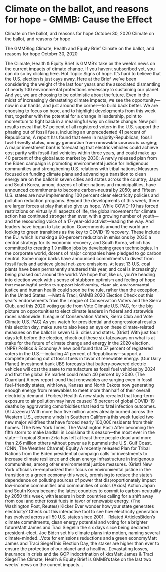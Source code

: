 # Climate on the ballot, and reasons for hope - GMMB: Cause the Effect


Climate on the ballot, and reasons for hope
October 30, 2020
Climate on the ballot, and reasons for hope
 
The GMMBlog
Climate, Health and Equity Brief Climate on the ballot, and reasons for hope
October 30, 2020
 
The Climate, Health & Equity Brief is GMMB’s take on the week’s news on the current impacts of climate change. If you haven’t subscribed yet, you can do so by clicking here.
Hot Topic: Signs of hope. It’s hard to believe that the U.S. election is just days away. Here at the Brief, we’ve been considering the weight of the last four years and the associated dismantling of nearly 100 environmental protections necessary to sustaining our planet. And yet, we are choosing to be optimistic about the future.
Even in the midst of increasingly devastating climate impacts, we see the opportunity—now in our hands, and just around the corner—to build back better. We are choosing to focus on hope, and to highlight developments from this week that, together with the potential for a change in leadership, point to momentum to fight back in a meaningful way on climate change:
New poll results reveal that 57 percent of all registered voters in the U.S. support the phasing out of fossil fuels, including an unprecedented 41 percent of Republicans;
A report has found that even in majority-Republican, fossil fuel-friendly states, energy generation from renewable sources is surging;
A major investment bank is forecasting that electric vehicles could achieve cost parity with fossil-fuel vehicles within three years, and could make up 40 percent of the global auto market by 2030;
A newly released plan from the Biden campaign is promoting environmental justice for Indigenous communities and strengthening U.S. relations with tribal nations;
Measures focused on funding climate plans and advancing a transition to clean energy are on the ballot in seven cities and states across the country;
Japan and South Korea, among dozens of other nations and municipalities, have announced commitments to become carbon-neutral by 2050; and
Fifteen U.S. states are now implementing 100 percent clean electricity policies and pollution reduction programs.
Beyond the developments of this week, there are larger forces at play that also give us hope. While COVID-19 has forced restrictions on virtually all aspects of life, the global movement for climate action has continued stronger than ever, with a growing number of youth—and the resounding voice of a 17-year-old activist—leading the way.
And leaders have begun to take action. Governments around the world are looking to green transitions as the key to COVID-19 recovery. These include the EU, which is making a 60-percent reduction in emissions by 2030 a central strategy for its economic recovery, and South Korea, which has committed to creating 1.9 million jobs by developing green technologies.
In the corporate world, dozens of major companies have pledged to go carbon neutral. Some major banks have announced commitments to divest from fossil fuels and achieve global net-zero emissions. At least 13 U.S. coal plants have been permanently shuttered this year, and coal is increasingly being phased out around the world.
We hope that, like us, you’re heading into election week with a sense of stubborn optimism and feeling of hope that meaningful action to support biodiversity, clean air, environmental justice and human health could soon be the rule, rather than the exception, in the United States.
—Matt & Traci, GMMB
2020 Election
Check out this year’s endorsements from the League of Conservation Voters and the Sierra Club, and this 2020 voting guide from Vote Climate U.S. PAC, for the big picture on opportunities to elect climate leaders in federal and statewide races nationwide. (League of Conservation Voters, Sierra Club and Vote Climate U.S. PAC)
As you watch for presidential and congressional results this election day, make sure to also keep an eye on these climate-related measures on the ballot in seven U.S. cities and states. (Grist)
With just four days left before the election, check out these six takeaways on what is at stake for the future of climate change and energy in the 2020 election. (NPR)
Politics & Economy
A new poll found that 57 percent of registered voters in the U.S.—including 41 percent of Republicans—support a complete phasing out of fossil fuels in favor of renewable energy. (Our Daily Planet)
Investment bank UBS forecasts that battery-powered electric vehicles will cost the same to manufacture as fossil fuel vehicles by 2024 and that the global EV market could reach 40 percent by 2030. (The Guardian)
A new report found that renewables are surging even in fossil fuel-friendly states, with Iowa, Kansas and North Dakota now generating enough energy from renewables to meet more than half of their overall electricity demand. (Forbes)
Health
A new study revealed that long-term exposure to air pollution may have caused 15 percent of global COVID-19 deaths by aggravating comorbidities that lead to fatal infection outcomes. (Al Jazeera)
With more than five million acres already burned across the Western U.S., extreme winds in Southern California this week fueled two new major wildfires that have forced nearly 100,000 residents from their homes. (The New York Times, The Washington Post)
After becoming the fifth storm to make landfall in Louisiana this season—the most ever in the state—Tropical Storm Zeta has left at least three people dead and more than 2.6 million others without power as it pummels the U.S. Gulf Coast. (CNN, The Weather Channel)
Equity
A recently released Plan for Tribal Nations from the Biden presidential campaign calls for investments to increase climate resilience and clean energy infrastructure in Indigenous communities, among other environmental justice measures. (Grist)
New York officials re-emphasized their focus on environmental justice in the transition to a green economy this week, promising to reduce the state’s dependence on polluting sources of power that disproportionately impact low-income communities and communities of color. (Axios)
Action
Japan and South Korea became the latest countries to commit to carbon-neutrality by 2050 this week, with leaders in both countries calling for a shift away from coal and other fossil fuels in favor of renewable energy. (The Washington Post, Reuters)
Kicker
Ever wonder how your state generates electricity? Check out this interactive tool to see how electricity generation has evolved across all 50 U.S. states since 2001.
 
Related ArticlesBiden’s climate commitments, clean energy potential and voting for a brighter futureMatt James and Traci SiegelIn the six days since being declared president-elect, Joe Biden set his climate plans into motion, naming several climate-minded…Vote for emissions reductions and a green economyMatt James and Traci SiegelThis Election Day, the stakes are higher than ever to ensure the protection of our planet and a healthy…Devastating losses, insurance in crisis and the GOP indoctrination of kidsMatt James & Traci SiegelThe Climate, Health & Equity Brief is GMMB’s take on the last two weeks' news on the current impacts…
